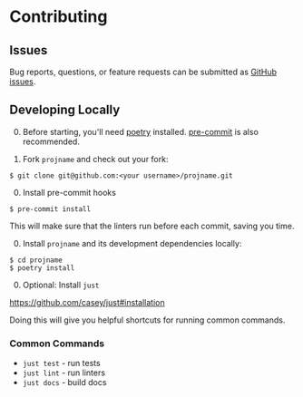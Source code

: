 # Contributing

## Issues

Bug reports, questions, or feature requests can be submitted as [GitHub issues](https://github.com/jamesturk/projname/issues).

## Developing Locally

0. Before starting, you'll need [poetry](https://python-poetry.org/docs/#installation) installed.
  [pre-commit](https://pre-commit.com/#install) is also recommended.

0. Fork `projname` and check out your fork:
  ``` console
  $ git clone git@github.com:<your username>/projname.git
  ```

0. Install pre-commit hooks
  ```
  $ pre-commit install
  ```
  This will make sure that the linters run before each commit, saving you time.

0. Install `projname` and its development dependencies locally:
  ```
  $ cd projname
  $ poetry install
  ```

0. Optional: Install `just`

  https://github.com/casey/just#installation

  Doing this will give you helpful shortcuts for running common commands.

### Common Commands

* `just test` - run tests
* `just lint` - run linters
* `just docs` - build docs
